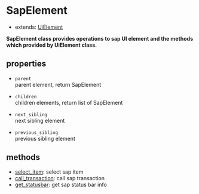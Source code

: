 # SapElement <!-- {docsify-ignore-all} -->

- extends: [UiElement](./doc/api/python/uielement/uielement.md) 

**SapElement class provides operations to sap UI element and the methods which provided by UiElement class.**  

## properties

- `parent`   
    parent element, return SapElement

- `children`  
    children elements, return list of SapElement

- `next_sibling`  
    next sibling element

- `previous_sibling`  
    previous sibling element

## methods 

- [select_item](./doc/api/python/sap/sapelement/select_item.md): select sap item
- [call_transaction](./doc/api/python/sap/sapelement/call_transaction.md): call sap transaction
- [get_statusbar](./doc/api/python/sap/sapelement/get_statusbar.md): get sap status bar info



